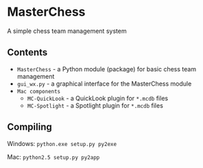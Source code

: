 MasterChess
===========

A simple chess team management system

Contents
--------

* `MasterChess` - a Python module (package) for basic chess team management
* `gui_wx.py` - a graphical interface for the MasterChess module
* `Mac components`
    * `MC-QuickLook` - a QuickLook plugin for `*.mcdb` files
    * `MC-Spotlight` - a Spotlight plugin for `*.mcdb` files

Compiling
---------

Windows: `python.exe setup.py py2exe`

Mac: `python2.5 setup.py py2app`